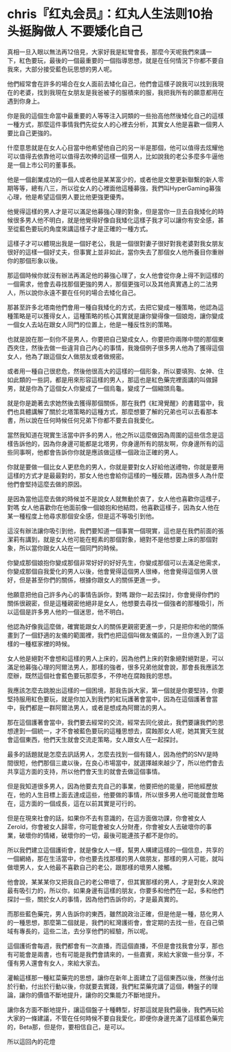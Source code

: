 # chris『红丸会员』：红丸人生法则10抬头挺胸做人 不要矮化自己

真相一旦入眼以無法再12倍見，大家好我是紅彎會長，那麼今天呢我們來講一下，紅色要玩，最後的一個最重要的一個指導思想，就是在任何情況下你都不要自我來，大部分接受藍色玩思想的男人呢。

他們經常會在許多的場合在女人面前去矮化自己，他們會這樣子說我可以找到我現在的老婆，找到我現在女朋友是我爸被子的服積來的服，我把我所有的願意都用在遇到你身上。

你是我的這個生命當中最重要的人等等注入詞類的一些抬高他然後矮化自己的這樣一種方式，那麼這件事情我們先從女人的心裡去分析，其實女人他是喜歡一個男人要比自己更強的。

什麼意思就是在女人心目當中他希望他自己的另一半是那個，他可以值得去炫耀他可以值得去依靠他可以值得去吹捧的這樣一個男人，比如說我的老公多麼多牛逼他是一個上市公司的董事長。

他是一個創業成功的一個人或者他是某某富少的，或者他是文整更新聯繫的新人零期等等，總有八三，所以從女人的心裡面他這種募強，我們叫HyperGaming募強心理，他是希望這個男人要比他更強更優秀。

他覺得這樣的男人才是可以滿足他募強心理的對象，但是當你一旦去自我矮化的時候很多男人他不明白，就是他覺得好像自我矮化這樣子我才可以讓你有安全感，甚至從藍色要玩的角度來講這樣子才是正確的一種方式。

這樣子才可以體現出我是一個好老公，我是一個很對妻子很好對我老婆對我女朋友很好的這樣一個好丈夫，但事實上並非如此，當你失去了那個女人他所養目你重辦你的那個形象以後。

那這個時候你就沒有辦法再滿足他的募強心理了，女人他會從你身上得不到這樣的一個需求，他會去尋找那個更強的男人，那個更強可以及其他真實遇上的二法男人，所以說你永遠不要在任何的場合去矮化自己。

那甚至許多北塔南他們會用一種自我矮化的方式，去把它變成一種策略，他認為這種策略是可以獲得女人，這種策略的核心其實就是讓你變得像一個娘炮，讓你變成一個女人去站在跟女人同門的位置上，他是一種反性別的策略。

也就是說在那一刻你不是男人，你要把自己變成女人，你要把你兩隊中間的那個東西夾住，然後去做一些違背自己內心的事情，我幾個例子很多男人他為了獲得這個女人，他為了跟這個女人做朋友或者做規密。

或者用一種自己很悲危，然後他很高大的這樣的一個形象，所以要填狗、女神、住如此類的一些詞，都是用來形容這樣的男人，那這也是紅色藥完裡面講的叫做歸男，就是你為了這個女人你變成了一個烏龜，變成了一個縮頭烏龜。

就是你是跪著去求她然後去獲得那個關係，那在我們《紅灣覺醒》的書籍當中，我們也具體講解了關於北塔策略的這種方式，那麼想要了解的兄弟也可以去看那本書，所以說在任何時候任何兄弟下你都不要去自我愛化。

當然我知道在現實生活當中許多的男人，他之所以這麼做因為周圍的這些信念是這樣告訴他的，因為你身邊可能都是北塔男，你身邊所有的朋友啊，你身邊所有的這些同事啊，他都會告訴你你就是應該做這樣一個政治正確的男人。

你就是要做一個比女人更悲危的男人，你就是要對女人好給他送禮物，你就是要用這樣的方式才是最最對的，那女人他也會給你這樣的一種反饋，因為很多人為什麼他們會堅持這麼去做的原因。

是因為當他這麼去做的時候並不是說女人就無動於衷了，女人他也喜歡你這樣子，對嗎 女人他喜歡你在他面前像一個娘抱和他結悶，他喜歡這樣子，因為女人他在某一種程度上他尋求那個安全感，但是這不等吸引到他。

這沒有辦法讓你吸引到他，我們要知道一個事實一個現實，這也是在我們前面的張潔莉有講到，就是女人他可能在輕素的那個對象，絕對不是他想要上床的那個對象，所以當你跟女人站在一個同門的時候。

你變成那個娘抱你變成那個非常好好的好好先生，你變成那個可以去滿足他需求，你變成那個自我愛化的男人以後，他會覺得這個男人很棒，他會覺得這個男人很好，但是甚至你們的關係，根據你跟女人的關係更進一步。

他願意把他自己許多內心的事情告訴你，對嗎 跟你一起去探討，你會覺得你們的關係很親密，但是這種親密他絕非是女人，他想要去尋找一個強者的那種吸引，所以這個是許多男人他的一個迷思，他不明白。

他認為好像我這麼做，確實能跟女人的關係更親密更進一步，只是把你和他的關係畫到了一個舒適的友儀的範圍裡，我們也把這個叫做友儀區的，一旦你進入到了這樣的一種框家裡的時候。

女人他是絕對不會想和這樣的男人上床的，因為他們上床的對象絕對絕對是，可以滿足他募強心理的阿爾法男人，那樣的強者，很多兄弟他就會說，那會長我應該怎麼辦，既然這個社會藍色要玩那麼多，不停地在腐蝕我的思想。

我應該怎麼去跳脫出這樣的一個困境，那我告訴大家，第一個就是你要堅持，你要堅持服用紅色要玩，就是你加入到我們的紅玩護著會當中，因為在這個護著會當中，我們都是一群阿爾法男人，或者是想成為阿爾法的男人。

那在這個護著會當中，我們要去經常的交流，經常去同化彼此，我們要讓我們的思想達到一個統一，才不會被藍色要玩的這種思想去，腐蝕那女人呢，她其實天生就會這個東西，他們天生就會交流走策略，女人跟女人在一起探討。

最多的話題就是怎麼去訊話男人，怎麼去找到一個有錢人，因為他們的SNV是時間很短，他們那個三歲以後，在良心市場當中，就選擇越來越少了，所以他們會去共享這方面的支持，所以他們會天生的就會去做這個事情。

但是我知道很多男人，因為他要去充自己的事業，他要把他的能量，把他經歷放在，他的人生目標上面去達成這些，他要做的事情，所以很多男人他可能就會忽略在，這方面的一個成長，這在以前其實是可行的。

但是在現來社會的話，如果你不去有意識的，在這方面做功課，你會被女人Zerold，你會被女人歸零，你可能會被女人分財產，你會被女人去破壞你的事業，破壞你的情緒，破壞你的一切，最後可能連孩子都不是你的。

所以我們建立這個護術會，就是像女人一樣，幫男人構建這樣的一個信息，共享的一個網絡，那在生活當中，你也要去找那樣的男人做朋友，那樣的男人可能，就叫做壞男人，女人他最不喜歡自己的老公，跟那樣的壞男人接觸。

他會說，某某某你又把我自己的老公帶壞了，但其實那樣的男人，才是對女人來說最有吸引力的，所以你，如果身邊有這樣的朋友，你要多和他們在一起，多和他們探討一些，關於女人的事情，因為他們告訴你的，才是最真實的。

而那些藍色藥完，男人告訴你的東西，雖然說政治正確，但是他是一種，慈化男人的一種思想，那麼第二個就是，我們的紅灣護術會，會定期的去找一些，在自己領域有專長的，這些二法，去分享他們的經驗，所以呢。

這個護術會每週，我們都會有一次直播，而這個直播，不但是會找我會分享，那也有可能會是兩書，也有可能是我們會請來的，一些嘉賓，來給大家做一些分享，不僅有男人還會有女人，來給大家去。

灌輸這樣那一種紅菜藥完的思想，讓你在新年上面建立了這個東西以後，然後付出於行動，付出於行動以後，你就要去實踐，我們紅菜藥完講了這個，轉盤子的理論，讓你的價值不斷地提升，讓你的交集能力不斷地提升。

讓你各方面不斷地提升，讓這個盤子十種轉型，好那這就是我們最後，我們再玩給大家的一條建議，不管在任何時候不要自我愛化，即便你身邊充滿了這樣藍色藥完的，Beta那，但是你，要相信自己，是可以。

所以這回內的花燈